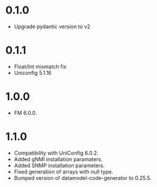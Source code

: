 # 0.1.0
- Upgrade pydantic version to v2

# 0.1.1
- Float/Int mismatch fix
- Uniconfig 5.1.16

# 1.0.0
- FM 6.0.0.

# 1.1.0
- Compatibility with UniConfig 6.0.2.
- Added gNMI installation paramaters.
- Added SNMP installation parameters.
- Fixed generation of arrays with null type.
- Bumped version of datamodel-code-generator to 0.25.5.
